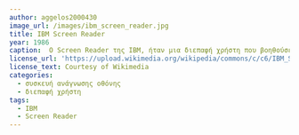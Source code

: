 ```yaml
---
author: aggelos2000430
image_url: /images/ibm_screen_reader.jpg
title: IBM Screen Reader
year: 1986
caption:  Ο Screen Reader της IBM, ήταν μια διεπαφή χρήστη που βοηθούσε ανθρώπους με περιορισμένη όραση να επικοινωνούν με τον ηλεκτρονικό υπολογιστή και αρχικά ήταν διαθέσιμο μόνο σε λειτουργικό σύστημα βασισμένο σε κείμενο, ενώ σε επόμενη έκδοση έγινε συμβατό και με λεςιτουργικό σύστημα με γραφικά
license_url: 'https://upload.wikimedia.org/wikipedia/commons/c/c6/IBM_Screen_Reader_Pad_complete_key_pad.jpg' 
license_text: Courtesy of Wikimedia 
categories:
  - συσκευή ανάγνωσης οθόνης
  - διεπαφή χρήστη
tags:
  - IBM
  - Screen Reader
---
```

